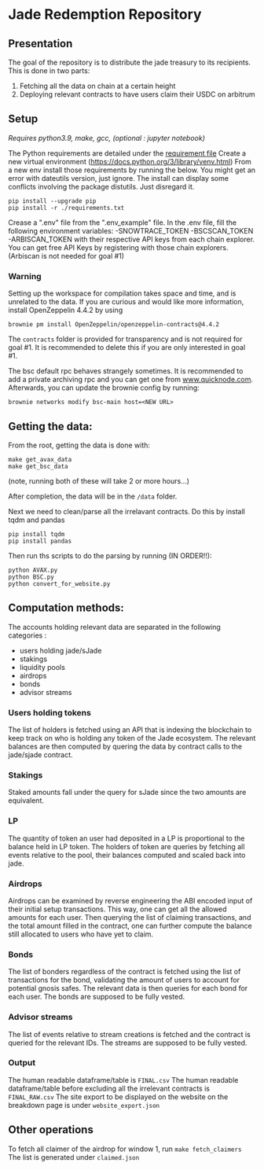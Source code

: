 # Jade Redemption Repository

## Presentation

The goal of the repository is to distribute the jade treasury to its recipients. This is done in two parts:

1. Fetching all the data on chain at a certain height
2. Deploying relevant contracts to have users claim their USDC on arbitrum

## Setup

_Requires python3.9, make, gcc, (optional : jupyter notebook)_

The Python requirements are detailed under the [requirement file](./requirements.txt)
Create a new virtual environment (https://docs.python.org/3/library/venv.html)
From a new env install those requirements by running the below. You might get an error with dateutils version, just ignore.
The install can display some conflicts involving the package distutils. Just disregard it.

```
pip install --upgrade pip
pip install -r ./requirements.txt
```

Crease a ".env" file from the ".env_example" file.
In the .env file, fill the following environment variables:
-SNOWTRACE_TOKEN
-BSCSCAN_TOKEN
-ARBISCAN_TOKEN
with their respective API keys from each chain explorer. You can get free API Keys by registering with those chain explorers. (Arbiscan is not needed for goal #1)

### Warning

Setting up the workspace for compilation takes space and time, and is unrelated to the data. If you are curious and would like more information, install OpenZeppelin 4.4.2 by using

```
brownie pm install OpenZeppelin/openzeppelin-contracts@4.4.2
```

The `contracts` folder is provided for transparency and is not required for goal #1. It is recommended to delete this if you are only interested in goal #1.

The bsc default rpc behaves strangely sometimes. It is recommended to add a private archiving rpc and you can get one from www.quicknode.com.
Afterwards, you can update the brownie config by running:

```
brownie networks modify bsc-main host=<NEW URL>
```

## Getting the data:

From the root, getting the data is done with:

```
make get_avax_data
make get_bsc_data
```

(note, running both of these will take 2 or more hours...)

After completion, the data will be in the `/data` folder.

Next we need to clean/parse all the irrelavant contracts. Do this by install tqdm and pandas

```
pip install tqdm
pip install pandas
```

Then run ths scripts to do the parsing by running (IN ORDER!!):

```
python AVAX.py
python BSC.py
python convert_for_website.py
```

## Computation methods:

The accounts holding relevant data are separated in the following categories :

-   users holding jade/sJade
-   stakings
-   liquidity pools
-   airdrops
-   bonds
-   advisor streams

### Users holding tokens

The list of holders is fetched using an API that is indexing the blockchain to keep track on who is holding any token of the Jade ecosystem.
The relevant balances are then computed by quering the data by contract calls to the jade/sjade contract.

### Stakings

Staked amounts fall under the query for sJade since the two amounts are equivalent.

### LP

The quantity of token an user had deposited in a LP is proportional to the balance held in LP token. The holders of token are queries by fetching all events relative to the pool, their balances computed and scaled back into jade.

### Airdrops

Airdrops can be examined by reverse engineering the ABI encoded input of their initial setup transactions. This way, one can get all the allowed amounts for each user.
Then querying the list of claiming transactions, and the total amount filled in the contract, one can further compute the balance still allocated to users who have yet to claim.

### Bonds

The list of bonders regardless of the contract is fetched using the list of transactions for the bond, validating the amount of users to account for potential gnosis safes. The relevant data is then queries for each bond for each user. The bonds are supposed to be fully vested.

### Advisor streams

The list of events relative to stream creations is fetched and the contract is queried for the relevant IDs. The streams are supposed to be fully vested.

### Output

The human readable dataframe/table is `FINAL.csv`
The human readable dataframe/table before excluding all the irrelevant contracts is `FINAL_RAW.csv`
The site export to be displayed on the website on the breakdown page is under `website_export.json`

## Other operations

To fetch all claimer of the airdrop for window 1, run `make fetch_claimers`
The list is generated under `claimed.json`
